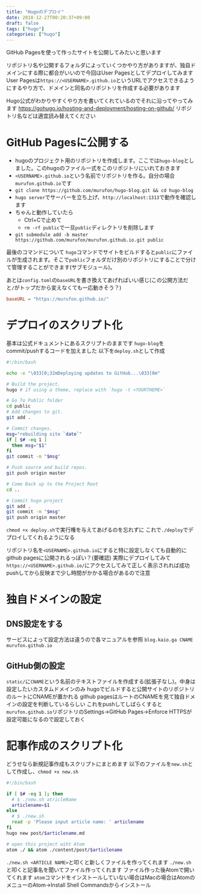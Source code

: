 ```yaml
---
title: "Hugoのデプロイ"
date: 2018-12-27T00:20:37+09:00
draft: false
tags: ["hugo"]
categories: ["hugo"]
---
```


GitHub Pagesを使って作ったサイトを公開してみたいと思います

リポジトリ名や公開するフォルダによっていくつかやり方がありますが、独自ドメインにする際に都合がいいので今回はUser Pagesとしてデプロイしてみます
User Pagesは`https://<USERNAME>.github.io`というURLでアクセスできるようにするやり方で、ドメインと同名のリポジトリを作成する必要があります

Hugo公式がわかりやすくやり方を書いてくれているのでそれに沿ってやってみます
https://gohugo.io/hosting-and-deployment/hosting-on-github/
リポジトリ名などは適宜読み替えてください

# GitHub Pagesに公開する
- hugoのプロジェクト用のリポジトリを作成します。ここでは`hugo-blog`としました。このhugoのファイル一式をこのリポジトリにいれておきます
- `<USERNAME>.github.io`という名前でリポジトリを作る。自分の場合`murufon.github.io`です
- `git clone https://github.com/murufon/hugo-blog.git && cd hugo-blog`
- `hugo server`でサーバーを立ち上げ、`http://localhost:1313`で動作を確認します
- ちゃんと動作していたら
  - Ctrl+Cで止めて
  - `rm -rf public`で一旦`public`ディレクトリを削除します
- `git submodule add -b master https://github.com/murufon/murufon.github.io.git public`

最後のコマンドについて
`hugo`コマンドでサイトをビルドすると`public`にファイルが生成されます。そこで`public`フォルダだけ別のリポジトリにすることで分けて管理することができます(サブモジュール)。

あとは`config.toml`の`baseURL`を書き換えてあげればいい感じ(この公開方法だと`/`がトップだから変えなくても一応動きそう？)
```toml
baseURL = "https://murufon.github.io/"
```

# デプロイのスクリプト化
基本は公式ドキュメントにあるスクリプトのままです
`hugo-blog`をcommit/pushするコードを加えました
以下を`deploy.sh`として作成
```bash
#!/bin/bash

echo -e "\033[0;32mDeploying updates to GitHub...\033[0m"

# Build the project.
hugo # if using a theme, replace with `hugo -t <YOURTHEME>`

# Go To Public folder
cd public
# Add changes to git.
git add .

# Commit changes.
msg="rebuilding site `date`"
if [ $# -eq 1 ]
  then msg="$1"
fi
git commit -m "$msg"

# Push source and build repos.
git push origin master

# Come Back up to the Project Root
cd ..

# Commit hugo project
git add .
git commit -m "$msg"
git push origin master
```
`chmod +x deploy.sh`で実行権を与えてあげるのを忘れずに
これで`./deploy`でデプロイしてくれるようになる

リポジトリ名を`<USERNAME>.github.io`にすると特に設定しなくても自動的にgithub pagesに公開されるっぽい？(要確認)
実際にデプロイしてみて`https://<USERNAME>.github.io/`にアクセスしてみて正しく表示されれば成功
pushしてから反映まで少し時間がかかる場合があるので注意

# 独自ドメインの設定
## DNS設定をする
サービスによって設定方法は違うので各マニュアルを参照
`blog.kaio.ga CNAME murufon.github.io`

## GitHub側の設定
`static/`に`CNAME`という名前のテキストファイルを作成する(拡張子なし)。中身は設定したいカスタムドメインのみ
hugoでビルドすると公開サイトのリポジトリのルートにCNAMEが置かれる
github pagesはルートのCNAMEを見て独自ドメインの設定を判断しているらしい
これをpushしてしばらくすると`murufon.github.io`リポジトリのSettings→GitHub Pages→Enforce HTTPSが設定可能になるので設定しておく

# 記事作成のスクリプト化
どうせなら新規記事作成もスクリプトにまとめます
以下のファイルを`new.sh`として作成し、`chmod +x new.sh`
```bash
#!/bin/bash

if [ $# -eq 1 ]; then
  # $ ./new.sh atricleName
  articlename=$1
else
  # $ ./new.sh
  read -p 'Please input article name: ' articlename
fi
hugo new post/$articlename.md

# open this project wiht Atom
atom ./ && atom ./content/post/$articlename
```
`./new.sh <ARTICLE NAME>`と叩くと新しくファイルを作ってくれます
`./new.sh`と叩くと記事名を聞いてファイル作ってくれます
ファイル作った後Atomで開いてくれます
`atom`コマンドをインストールしていない場合はMacの場合はAtomのメニューのAtom→Install Shell Commandsからインストール